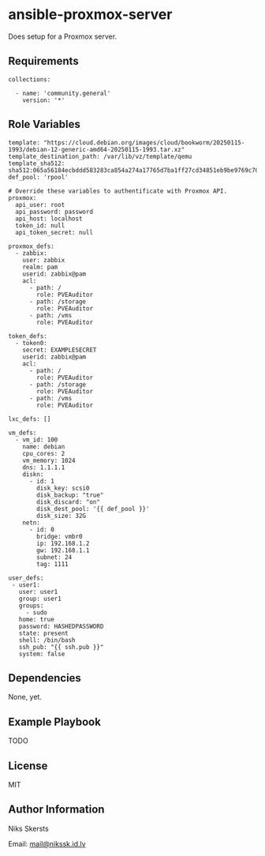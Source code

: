 ansible-proxmox-server
=========

Does setup for a Proxmox server.

Requirements
------------

```
collections:

  - name: 'community.general'
    version: '*'
```

Role Variables
--------------

```
template: "https://cloud.debian.org/images/cloud/bookworm/20250115-1993/debian-12-generic-amd64-20250115-1993.tar.xz"
template_destination_path: /var/lib/vz/template/qemu
template_sha512: sha512:065a56184ecbddd583283ca854a274a17765d7ba1ff27cd34851eb9be9769c701e9db0e35c44480a080ff02ad2111ee1377a1e10458bcd63f2909a504c1a6d58
def_pool: 'rpool'

# Override these variables to authentificate with Proxmox API.
proxmox:
  api_user: root
  api_password: password
  api_host: localhost
  token_id: null
  api_token_secret: null

proxmox_defs:
  - zabbix:
    user: zabbix
    realm: pam
    userid: zabbix@pam
    acl:
      - path: /
        role: PVEAuditor
      - path: /storage
        role: PVEAuditor
      - path: /vms
        role: PVEAuditor

token_defs:
  - token0:
    secret: EXAMPLESECRET
    userid: zabbix@pam
    acl:
      - path: /
        role: PVEAuditor
      - path: /storage
        role: PVEAuditor
      - path: /vms
        role: PVEAuditor

lxc_defs: []

vm_defs:
  - vm_id: 100
    name: debian
    cpu_cores: 2
    vm_memory: 1024
    dns: 1.1.1.1
    diskn:
      - id: 1
        disk_key: scsi0
        disk_backup: "true"
        disk_discard: "on"
        disk_dest_pool: '{{ def_pool }}'
        disk_size: 32G
    netn:
      - id: 0
        bridge: vmbr0
        ip: 192.168.1.2
        gw: 192.168.1.1
        subnet: 24
        tag: 1111

user_defs:
 - user1:
   user: user1
   group: user1
   groups:
     - sudo
   home: true
   password: HASHEDPASSWORD
   state: present
   shell: /bin/bash
   ssh_pub: "{{ ssh.pub }}"
   system: false
```

Dependencies
------------

None, yet.


Example Playbook
----------------

TODO

License
-------

MIT

Author Information
------------------

Niks Skersts

Email: mail@nikssk.id.lv
